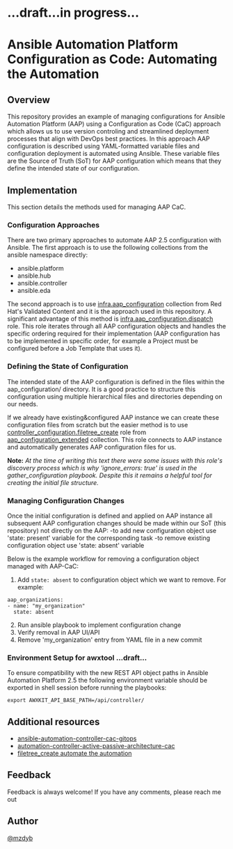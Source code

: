 # ...draft...in progress...
# Ansible Automation Platform Configuration as Code: Automating the Automation

## Overview

This repository provides an example of managing configurations for Ansible Automation Platform (AAP) using a Configuration as Code (CaC) approach which allows us to use version controling and streamlined deployment processes that align with DevOps best practices. In this approach AAP configuration is described using YAML-formatted variable files and configuration deployment is automated using Ansible. These variable files are the Source of Truth (SoT) for AAP configuration which means that they define the intended state of our configuration. 

## Implementation
This section details the methods used for managing AAP CaC.

### Configuration Approaches
There are two primary approaches to automate AAP 2.5 configuration with Ansible. The first approach is to use the following collections from the ansible namespace directly:
- ansible.platform
- ansible.hub
- ansible.controller
- ansible.eda

The second approach is to use [infra.aap_configuration](https://github.com/redhat-cop/infra.aap_configuration) collection from Red Hat's Validated Content and it is the approach used in this repository. A significant advantage of this method is [infra.aap_configuration.dispatch](https://github.com/redhat-cop/infra.aap_configuration/tree/devel/roles/dispatch) role. This role iterates through all AAP configuration objects and handles the specific ordering required for their implementation (AAP configuration has to be implemented in specific order, for example a Project must be configured before a Job Template that uses it).

### Defining the State of Configuration
The intended state of the AAP configuration is defined in the files within the aap_configuration/ directory. It is a good practice to structure this configuration using multiple hierarchical files and directories depending on our needs.

If we already have existing&configured AAP instance we can create these configuration files from scratch but the easier method is to use [controller_configuration.filetree_create](https://github.com/redhat-cop/aap_configuration_extended/tree/devel/roles/filetree_create) role from [aap_configuration_extended](https://github.com/redhat-cop/aap_configuration_extended) collection. This role connects to AAP instance and automatically generates AAP configuration files for us. 

**Note:** *At the time of writing this text there were some issues with this role's discovery process which is why 'ignore_errors: true' is used in the gather_configuration playbook. Despite this it remains a helpful tool for creating the initial file structure.*

### Managing Configuration Changes
Once the initial configuration is defined and applied on AAP instance all subsequent AAP configuration changes should be made within our SoT (this repository) not directly on the AAP:
-to add new configuration object use 'state: present' variable for the corresponding task
-to remove existing configuration object use 'state: absent' variable

Below is the example workflow for removing a configuration object managed with AAP-CaC:
  1. Add `state: absent` to configuration object which we want to remove. For example:
  ```
aap_organizations:
  - name: "my_organization"
    state: absent
  ```
  2. Run ansible playbook to implement configuration change
  2. Verify removal in AAP UI/API
  3. Remove 'my_organization' entry from YAML file in a new commit

### Environment Setup for awxtool ...draft...
To ensure compatibility with the new REST API object paths in Ansible Automation Platform 2.5 the following environment variable should be exported in shell session before running the playbooks:
```
export AWXKIT_API_BASE_PATH=/api/controller/
```

## Additional resources
- [ansible-automation-controller-cac-gitops](https://www.redhat.com/en/blog/ansible-automation-controller-cac-gitops)
- [automation-controller-active-passive-architecture-cac](https://www.redhat.com/en/blog/automation-controller-active-passive-architecture-cac)
- [filetree_create automate the automation](https://github.com/redhat-cop/aap_configuration_extended/blob/devel/roles/filetree_create/automatetheautomation.md)


## Feedback
Feedback is always welcome! If you have any comments, please reach me out

## Author

[@mzdyb](https://www.linkedin.com/in/michal-zdyb-9aa4046/)